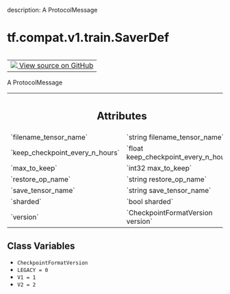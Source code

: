description: A ProtocolMessage

<div itemscope itemtype="http://developers.google.com/ReferenceObject">
<meta itemprop="name" content="tf.compat.v1.train.SaverDef" />
<meta itemprop="path" content="Stable" />
<meta itemprop="property" content="CheckpointFormatVersion"/>
<meta itemprop="property" content="LEGACY"/>
<meta itemprop="property" content="V1"/>
<meta itemprop="property" content="V2"/>
</div>

# tf.compat.v1.train.SaverDef

<!-- Insert buttons and diff -->

<table class="tfo-notebook-buttons tfo-api nocontent" align="left">
<td>
  <a target="_blank" href="https://github.com/tensorflow/tensorflow/blob/r2.4/tensorflow/core/protobuf/saver.proto">
    <img src="https://www.tensorflow.org/images/GitHub-Mark-32px.png" />
    View source on GitHub
  </a>
</td>
</table>



A ProtocolMessage

<!-- Placeholder for "Used in" -->




<!-- Tabular view -->
 <table class="responsive fixed orange">
<colgroup><col width="214px"><col></colgroup>
<tr><th colspan="2"><h2 class="add-link">Attributes</h2></th></tr>

<tr>
<td>
`filename_tensor_name`
</td>
<td>
`string filename_tensor_name`
</td>
</tr><tr>
<td>
`keep_checkpoint_every_n_hours`
</td>
<td>
`float keep_checkpoint_every_n_hours`
</td>
</tr><tr>
<td>
`max_to_keep`
</td>
<td>
`int32 max_to_keep`
</td>
</tr><tr>
<td>
`restore_op_name`
</td>
<td>
`string restore_op_name`
</td>
</tr><tr>
<td>
`save_tensor_name`
</td>
<td>
`string save_tensor_name`
</td>
</tr><tr>
<td>
`sharded`
</td>
<td>
`bool sharded`
</td>
</tr><tr>
<td>
`version`
</td>
<td>
`CheckpointFormatVersion version`
</td>
</tr>
</table>



## Class Variables

* `CheckpointFormatVersion` <a id="CheckpointFormatVersion"></a>
* `LEGACY = 0` <a id="LEGACY"></a>
* `V1 = 1` <a id="V1"></a>
* `V2 = 2` <a id="V2"></a>
